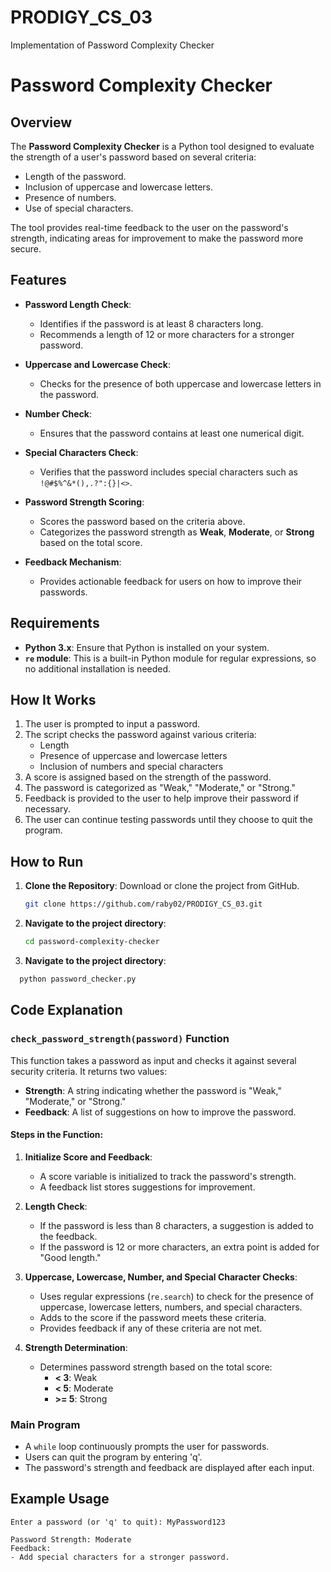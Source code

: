 # PRODIGY_CS_03
Implementation of Password Complexity Checker
# Password Complexity Checker

## Overview
The **Password Complexity Checker** is a Python tool designed to evaluate the strength of a user's password based on several criteria:
- Length of the password.
- Inclusion of uppercase and lowercase letters.
- Presence of numbers.
- Use of special characters.

The tool provides real-time feedback to the user on the password's strength, indicating areas for improvement to make the password more secure.

## Features
- **Password Length Check**: 
  - Identifies if the password is at least 8 characters long.
  - Recommends a length of 12 or more characters for a stronger password.

- **Uppercase and Lowercase Check**:
  - Checks for the presence of both uppercase and lowercase letters in the password.
  
- **Number Check**:
  - Ensures that the password contains at least one numerical digit.
  
- **Special Characters Check**:
  - Verifies that the password includes special characters such as `!@#$%^&*(),.?":{}|<>`.

- **Password Strength Scoring**:
  - Scores the password based on the criteria above.
  - Categorizes the password strength as **Weak**, **Moderate**, or **Strong** based on the total score.
  
- **Feedback Mechanism**:
  - Provides actionable feedback for users on how to improve their passwords.
 
## Requirements
- **Python 3.x**: Ensure that Python is installed on your system.
- **`re` module**: This is a built-in Python module for regular expressions, so no additional installation is needed.

## How It Works
1. The user is prompted to input a password.
2. The script checks the password against various criteria:
   - Length
   - Presence of uppercase and lowercase letters
   - Inclusion of numbers and special characters
3. A score is assigned based on the strength of the password.
4. The password is categorized as "Weak," "Moderate," or "Strong."
5. Feedback is provided to the user to help improve their password if necessary.
6. The user can continue testing passwords until they choose to quit the program.

## How to Run
1. **Clone the Repository**: Download or clone the project from GitHub.
   ```bash
   git clone https://github.com/raby02/PRODIGY_CS_03.git 
2. **Navigate to the project directory**:
    ```bash
    cd password-complexity-checker
   ```
3. **Navigate to the project directory**:
 ```bash
   python password_checker.py
 ```
   
## Code Explanation

### `check_password_strength(password)` Function
This function takes a password as input and checks it against several security criteria. It returns two values:
- **Strength**: A string indicating whether the password is "Weak," "Moderate," or "Strong."
- **Feedback**: A list of suggestions on how to improve the password.

#### Steps in the Function:
1. **Initialize Score and Feedback**:
   - A score variable is initialized to track the password's strength.
   - A feedback list stores suggestions for improvement.

2. **Length Check**:
   - If the password is less than 8 characters, a suggestion is added to the feedback.
   - If the password is 12 or more characters, an extra point is added for "Good length."

3. **Uppercase, Lowercase, Number, and Special Character Checks**:
   - Uses regular expressions (`re.search`) to check for the presence of uppercase, lowercase letters, numbers, and special characters.
   - Adds to the score if the password meets these criteria.
   - Provides feedback if any of these criteria are not met.

4. **Strength Determination**:
   - Determines password strength based on the total score:
     - **< 3**: Weak
     - **< 5**: Moderate
     - **>= 5**: Strong

### Main Program
- A `while` loop continuously prompts the user for passwords.
- Users can quit the program by entering 'q'.
- The password's strength and feedback are displayed after each input.

## Example Usage
```plaintext
Enter a password (or 'q' to quit): MyPassword123

Password Strength: Moderate
Feedback:
- Add special characters for a stronger password.

